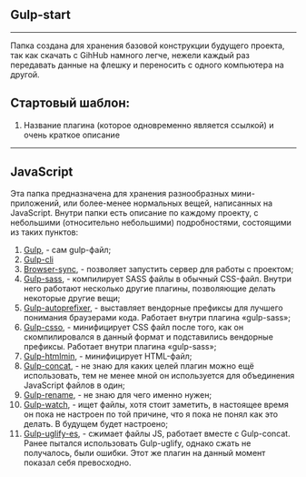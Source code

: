 <h2>Gulp-start</h2>
<hr>


Папка создана для хранения базовой конструкции будущего проекта, так как скачать с GihHub намного легче, нежели каждый раз передавать данные на флешку и переносить с одного компьютера на другой. 


<h2>Стартовый шаблон:</h2>

<ol>
  <li>Название плагина (которое одновременно является ссылкой) и очень краткое описание</li>
</ol>  

<hr>

<h2>JavaScript</h2>

Эта папка предназначена для хранения разнообразных мини-приложений, или более-менее нормальных вещей, написанных на JavaScript. Внутри папки есть описание по каждому проекту, с небольшими (относительно небольшими) подробностями, состоящими из таких пунктов: 

<ol>
  <li><a href="https://gulpjs.com">Gulp</a>, - сам gulp-файл;</li>
  <li><a href="https://www.npmjs.com/package/gulp-cli">Gulp-cli</a></li>
  <li><a href="">Browser-sync</a>, - позволяет запустить сервер для работы с проектом;</li>
  <li><a href="https://www.npmjs.com/package/gulp-sass">Gulp-sass</a>, - компилирует SASS файлы в обычный CSS-файл. Внутри него работают несколько другие плагины, позволяющие делать некоторые другие вещи;</li>
  <li><a href="https://www.npmjs.com/package/gulp-autoprefixer">Gulp-autoprefixer</a>, -  выставляет вендорные префиксы для лучшего понимания браузерами кода. Работает внутри  плагина «gulp-sass»;</li>
  <li><a href="https://www.npmjs.com/package/gulp-csso">Gulp-csso</a>, - минифицирует CSS файл после того, как он скомпилировался в данный формат и подставились вендорные префиксы. Работает внутри плагина «gulp-sass»;</li>
  <li><a href="https://www.npmjs.com/package/gulp-htmlmin">Gulp-htmlmin</a>, - минифицирует HTML-файл;</li>
  <li><a href="https://www.npmjs.com/package/gulp-concat">Gulp-concat</a>, - не знаю для каких целей плагин можно ещё использовать, тем не менее мной он используется для объединения JavaScript файлов в один;</li>
  <li><a href="https://www.npmjs.com/package/gulp-rename">Gulp-rename</a>, - не знаю для чего именно нужен;</li>
  <li><a href="https://www.npmjs.com/package/gulp-watch">Gulp-watch</a>, - ищет файлы, хотя стоит заметить, в настоящее время он пока не настроен по той причине, что я пока не понял как это делать. В будущем будет настроено;</li>
  <li><a href="https://www.npmjs.com/package/gulp-uglify-es">Gulp-uglify-es</a>, - сжимает файлы JS, работает вместе с Gulp-concat. Ранее пытался использовать Gulp-uglify, однако сжать не получалось, были ошибки. Этот же плагин на данный момент показал себя превосходно.</li>
</ol>  






